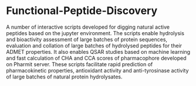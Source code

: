 # Functional-Peptide-Discovery
A number of interactive scripts developed for digging natural active peptides based on the jupyter environment. 
The scripts enable hydrolysis and bioactivity assessment of large batches of protein sequences, evaluation and collation of large batches of hydrolysed peptides for their ADMET properties. 
It also enables QSAR studies based on machine learning and fast calculation of CHA and CCA scores of pharmacophore developed on Pharmit server. 
These scripts facilitate rapid prediction of pharmacokinetic properties, antioxidant activity and anti-tyrosinase activity of large batches of natural protein hydrolysates.

